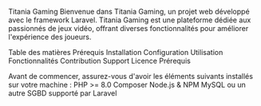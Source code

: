 Titania Gaming
Bienvenue dans Titania Gaming, un projet web développé avec le framework Laravel.
Titania Gaming est une plateforme dédiée aux passionnés de jeux vidéo, offrant diverses fonctionnalités pour améliorer l'expérience des joueurs.

Table des matières
Prérequis
Installation
Configuration
Utilisation
Fonctionnalités
Contribution
Support
Licence
Prérequis

Avant de commencer, assurez-vous d'avoir les éléments suivants installés sur votre machine :
PHP >= 8.0
Composer
Node.js & NPM
MySQL ou un autre SGBD supporté par Laravel
